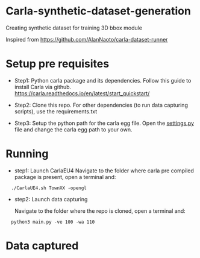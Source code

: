 # Carla-synthetic-dataset-generation
Creating synthetic dataset for training 3D bbox module

Inspired from https://github.com/AlanNaoto/carla-dataset-runner

# Setup pre requisites

* Step1: 
  Python carla package and its dependencies.
  Follow this guide to install Carla via github.
  https://carla.readthedocs.io/en/latest/start_quickstart/

* Step2: 
  Clone this repo.
  For other dependencies (to run data capturing scripts), use the requirements.txt 

* Step3:
  Setup the python path for the carla egg file.
  Open the [settings.py](settings.py) file and change the carla egg path to your own.

# Running

* step1: Launch CarlaEU4
  Navigate to the folder where carla pre compiled package is present, open a terminal and: 
```
  ./CarlaUE4.sh TownXX -opengl 
```
* step2: Launch data capturing

  Navigate to the folder where the repo is cloned, open a terminal and: 
```
  python3 main.py -ve 100 -wa 110 
```

# Data captured



